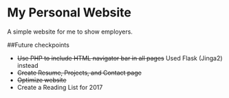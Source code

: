 # My Personal Website
A simple website for me to show employers.

##Future checkpoints
* ~~Use PHP to include HTML navigator bar in all pages~~ Used Flask (Jinga2) instead
* ~~Create Resume, Projects, and Contact page~~
* ~~Optimize website~~ 
* Create a Reading List for 2017
